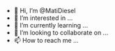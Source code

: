 - 👋 Hi, I’m @MatiDiesel
- 👀 I’m interested in ...
- 🌱 I’m currently learning ...
- 💞️ I’m looking to collaborate on ...
- 📫 How to reach me ...

<!---
MatiDiesel/MatiDiesel is a ✨ special ✨ repository because its `README.md` (this file) appears on your GitHub profile.
You can click the Preview link to take a look at your changes.
--->
